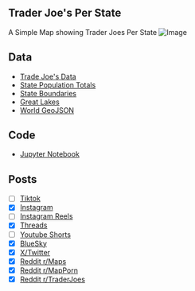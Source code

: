 ## Trader Joe's Per State
A Simple Map showing Trader Joes Per State
![Image](https://drive.google.com/uc?export=view&id=1PlHRS-65e9fIebMCsN5x-9aZDdGutL58)

## Data
* [Trade Joe's Data](https://locations.traderjoes.com/)
* [State Population Totals](https://www.census.gov/data/tables/time-series/demo/popest/2020s-state-total.html)
* [State Boundaries](https://www.census.gov/geographies/mapping-files/time-series/geo/carto-boundary-file.html)
* [Great Lakes](https://usicecenter.gov/Products/GreatLakesData)
* [World GeoJSON](https://public.opendatasoft.com/explore/dataset/world-administrative-boundaries/export/?flg=en-us)

## Code
* [Jupyter Notebook](FormatData.ipynb)

## Posts
- [ ] [Tiktok]()
- [x] [Instagram](https://www.instagram.com/p/DFDr9d0MnYS/)
- [ ] [Instagram Reels]()
- [x] [Threads](https://www.threads.net/@vinemapper/post/DFDr-kRsATB)
- [ ] [Youtube Shorts]()
- [x] [BlueSky](https://bsky.app/profile/vinemapper.bsky.social/post/3lg6xyjetp22l)
- [x] [X/Twitter](https://x.com/VineMapper/status/1881409555307106758)
- [x] [Reddit r/Maps](https://www.reddit.com/r/Maps/comments/1i5x8b0/trader_joes_per_state/)
- [x] [Reddit r/MapPorn](https://www.reddit.com/r/MapPorn/comments/1i5x7u9/trader_joes_per_state/)
- [x] [Reddit r/TraderJoes](https://www.reddit.com/r/traderjoes/comments/1i5xhcq/trader_joes_per_state_1202025/)
